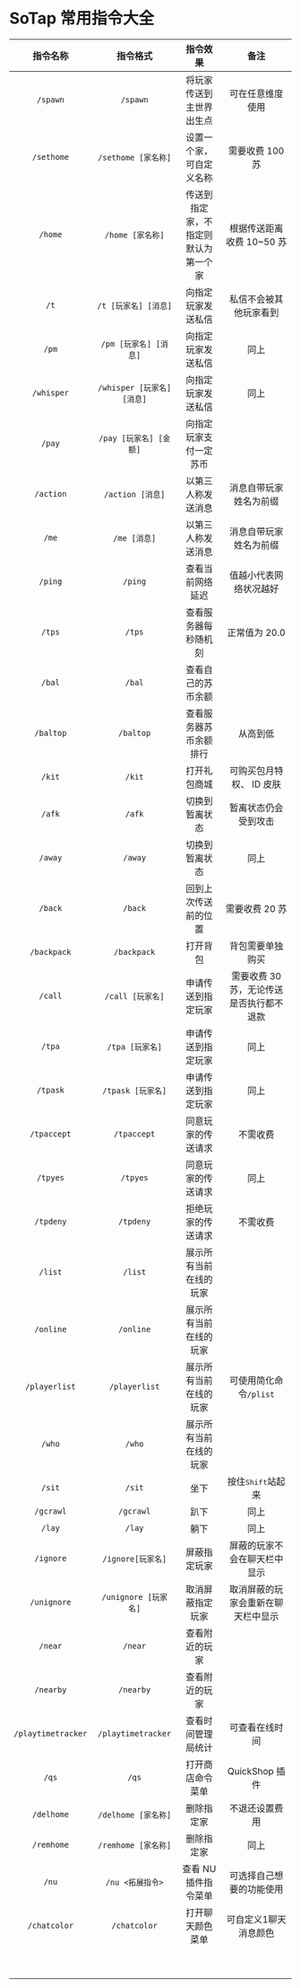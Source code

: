 # 	SoTap 常用指令大全

|      指令名称      |          指令格式          |               指令效果               |                   备注                   |
| :----------------: | :------------------------: | :----------------------------------: | :--------------------------------------: |
|      `/spawn`      |          `/spawn`          |       将玩家传送到主世界出生点       |             可在任意维度使用             |
|     `/sethome`     |    `/sethome [家名称]`     |       设置一个家，可自定义名称       |             需要收费 100 苏              |
|      `/home`       |      `/home [家名称]`      | 传送到指定家，不指定则默认为第一个家 |        根据传送距离收费 10~50 苏         |
|        `/t`        |    `/t [玩家名] [消息]`    |          向指定玩家发送私信          |          私信不会被其他玩家看到          |
|       `/pm`        |   `/pm [玩家名] [消息]`    |          向指定玩家发送私信          |                   同上                   |
|     `/whisper`     | `/whisper [玩家名] [消息]` |          向指定玩家发送私信          |                   同上                   |
|       `/pay`       |   `/pay [玩家名] [金额]`   |        向指定玩家支付一定苏币        |                                          |
|     `/action`      |      `/action [消息]`      |          以第三人称发送消息          |          消息自带玩家姓名为前缀          |
|       `/me`        |        `/me [消息]`        |          以第三人称发送消息          |          消息自带玩家姓名为前缀          |
|      `/ping`       |          `/ping`           |           查看当前网络延迟           |          值越小代表网络状况越好          |
|       `/tps`       |           `/tps`           |         查看服务器每秒随机刻         |              正常值为 20.0               |
|       `/bal`       |           `/bal`           |          查看自己的苏币余额          |                                          |
|     `/baltop`      |         `/baltop`          |        查看服务器苏币余额排行        |                 从高到低                 |
|       `/kit`       |           `/kit`           |             打开礼包商城             |         可购买包月特权、 ID 皮肤         |
|       `/afk`       |           `/afk`           |            切换到暂离状态            |           暂离状态仍会受到攻击           |
|      `/away`       |          `/away`           |            切换到暂离状态            |                   同上                   |
|      `/back`       |          `/back`           |         回到上次传送前的位置         |              需要收费 20 苏              |
|    `/backpack`     |        `/backpack`         |               打开背包               |             背包需要单独购买             |
|      `/call`       |      `/call [玩家名]`      |          申请传送到指定玩家          | 需要收费 30 苏，无论传送是否执行都不退款 |
|       `/tpa`       |      `/tpa [玩家名]`       |          申请传送到指定玩家          |                   同上                   |
|      `/tpask`      |     `/tpask [玩家名]`      |          申请传送到指定玩家          |                   同上                   |
|    `/tpaccept`     |        `/tpaccept`         |          同意玩家的传送请求          |                 不需收费                 |
|      `/tpyes`      |          `/tpyes`          |          同意玩家的传送请求          |                   同上                   |
|     `/tpdeny`      |         `/tpdeny`          |          拒绝玩家的传送请求          |                 不需收费                 |
|      `/list`       |          `/list`           |        展示所有当前在线的玩家        |                                          |
|     `/online`      |         `/online`          |        展示所有当前在线的玩家        |                                          |
|   `/playerlist`    |       `/playerlist`        |        展示所有当前在线的玩家        |          可使用简化命令`/plist`          |
|       `/who`       |           `/who`           |        展示所有当前在线的玩家        |                                          |
|       `/sit`       |           `/sit`           |                 坐下                 |        按住<kbd>Shift</kbd>站起来        |
|     `/gcrawl`      |         `/gcrawl`          |                 趴下                 |                   同上                   |
|       `/lay`       |           `/lay`           |                 躺下                 |                   同上                   |
|     `/ignore`      |     `/ignore[玩家名]`      |             屏蔽指定玩家             |       屏蔽的玩家不会在聊天栏中显示       |
|    `/unignore`     |    `/unignore [玩家名]`    |           取消屏蔽指定玩家           |    取消屏蔽的玩家会重新在聊天栏中显示    |
|      `/near`       |          `/near`           |            查看附近的玩家            |                                          |
|     `/nearby`      |         `/nearby`          |            查看附近的玩家            |                                          |
| `/playtimetracker` |     `/playtimetracker`     |          查看时间管理局统计          |              可查看在线时间              |
|       `/qs`        |           `/qs`            |           打开商店命令菜单           |              QuickShop 插件              |
|     `/delhome`     |    `/delhome [家名称]`     |              删除指定家              |              不退还设置费用              |
|     `/remhome`     |    `/remhome [家名称]`     |              删除指定家              |                   同上                   |
|       `/nu`        |      `/nu <拓展指令>`      |         查看 NU 插件指令菜单         |         可选择自己想要的功能使用         |
|    `/chatcolor`    |        `/chatcolor`        |           打开聊天颜色菜单           |          可自定义1聊天消息颜色           |
|                    |                            |                                      |                                          |
|                    |                            |                                      |                                          |
|                    |                            |                                      |                                          |
|                    |                            |                                      |                                          |
|                    |                            |                                      |                                          |
|                    |                            |                                      |                                          |
|                    |                            |                                      |                                          |
|                    |                            |                                      |                                          |
|                    |                            |                                      |                                          |

